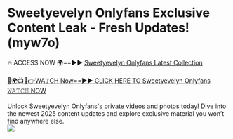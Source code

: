 # Sweetyevelyn Onlyfans Exclusive Content Leak - Fresh Updates! (myw7o)

🔥 ACCESS NOW 🌍==►► <a href="https://tinyurl.com/kvy9nzfs" rel="nofollow">Sweetyevelyn Onlyfans Latest Collection</a>
<br><br>
[🔴🌍📺📱👉WA𝚃CH Now==►► CLICK HERE TO Sweetyevelyn Onlyfans 𝚆𝙰𝚃𝙲𝙷 NOW](https://tinyurl.com/kvy9nzfs)
<br><br>
Unlock Sweetyevelyn Onlyfans's private videos and photos today! Dive into the newest 2025 content updates and explore exclusive material you won’t find anywhere else.
<br>
<a href="https://tinyurl.com/kvy9nzfs" rel="nofollow" data-target="animated-image.originalLink"><img src="https://camo.githubusercontent.com/8a4f000d20f83aca3bf7ec5f350d767afa0574a8a352519fd8cfa583a6f93a33/68747470733a2f2f692e696d6775722e636f6d2f644a486b345a712e676966" data-canonical-src="https://i.imgur.com/dJHk4Zq.gif" style="max-width: 100%; display: inline-block;" data-target="animated-image.originalImage"></a>
<br>
